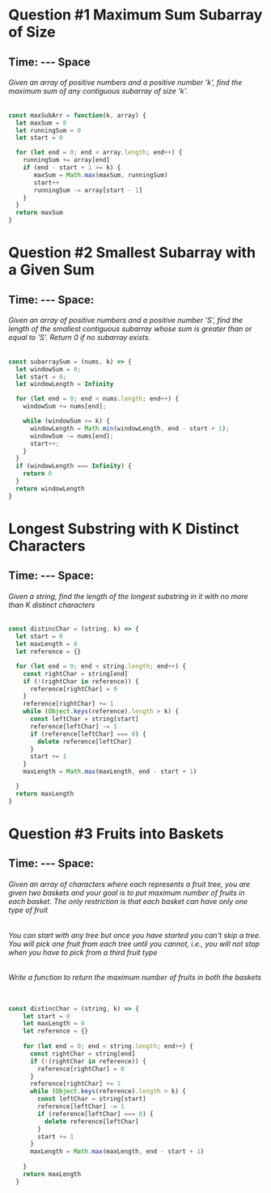 # Question #1 Maximum Sum Subarray of Size

## Time: --- Space

###### Given an array of positive numbers and a positive number 'k', find the maximum sum of any contiguous subarray of size 'k'.

```JavaScript
const maxSubArr = function(k, array) {
  let maxSum = 0
  let runningSum = 0
  let start = 0

  for (let end = 0; end < array.length; end++) {
    runningSum += array[end]
    if (end - start + 1 >= k) {
       maxSum = Math.max(maxSum, runningSum)
       start++
       runningSum -= array[start - 1]
    }
  }
  return maxSum
}
```
# Question #2 Smallest Subarray with a Given Sum

## Time: --- Space:

###### Given an array of positive numbers and a positive number 'S', find the length of the smallest contiguous subarray whose sum is greater than or equal to 'S'. Return 0 if no subarray exists.

```JavaScript
const subarraySum = (nums, k) => {
  let windowSum = 0;
  let start = 0;
  let windowLength = Infinity

  for (let end = 0; end < nums.length; end++) {
    windowSum += nums[end];

    while (windowSum >= k) {
      windowLength = Math.min(windowLength, end - start + 1);
      windowSum -= nums[end];
      start++;
    }
  }
  if (windowLength === Infinity) {
    return 0
  }
  return windowLength
}
```

# Longest Substring with K Distinct Characters
## Time: --- Space:

###### Given a string, find the length of the longest substring in it with no more than K distinct characters
```JavaScript
const distincChar = (string, k) => {
  let start = 0
  let maxLength = 0
  let reference = {}

  for (let end = 0; end < string.length; end++) {
    const rightChar = string[end]
    if (!(rightChar in reference)) {
      reference[rightChar] = 0
    }
    reference[rightChar] += 1
    while (Object.keys(reference).length > k) {
      const leftChar = string[start]
      reference[leftChar] -= 1
      if (reference[leftChar] === 0) {
        delete reference[leftChar]
      }
      start += 1
    }
    maxLength = Math.max(maxLength, end - start + 1)

  }
  return maxLength
}
```

# Question #3 Fruits into Baskets
## Time: --- Space:
###### Given an array of characters where each represents a fruit tree, you are given two baskets and your goal is to put maximum number of fruits in each basket. The only restriction is that each basket can have only one type of fruit
###### You can start with any tree but once you have started you can't skip a tree. You will pick one fruit from each tree until you cannot, i.e., you will not stop when you have to pick from a third fruit type
###### Write a function to return the maximum number of fruits in both the baskets

```JavaScript

const distincChar = (string, k) => {
    let start = 0
    let maxLength = 0
    let reference = {}
  
    for (let end = 0; end < string.length; end++) {
      const rightChar = string[end]
      if (!(rightChar in reference)) {
        reference[rightChar] = 0
      }
      reference[rightChar] += 1
      while (Object.keys(reference).length > k) {
        const leftChar = string[start]
        reference[leftChar] -= 1
        if (reference[leftChar] === 0) {
          delete reference[leftChar]
        }
        start += 1
      }
      maxLength = Math.max(maxLength, end - start + 1)
  
    }
    return maxLength
  }



```


